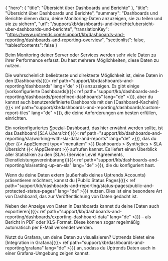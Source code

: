 {
  "hero": {
    "title": "Übersicht über Dashboards und Berichte"
  },
  "title": "Übersicht über Dashboards und Berichte",
  "summary": "Dashboards und Berichte dienen dazu, deine Monitoring-Daten anzuzeigen, sie zu teilen und sie zu sichern",
  "url": "/support/kb/dashboards-und-berichte/ubersicht-uber-dashboards-und-berichte",
  "translationKey": "https://www.uptrends.com/support/kb/dashboards-and-reporting/dashboards-and-reporting-overview",
  "sectionlist": false,
  "tableofcontents": false
}

Beim Monitoring deiner Server oder Services werden sehr viele Daten zu ihrer Performance erfasst. Du hast mehrere Möglichkeiten, diese Daten zu nutzen.

Die wahrscheinlich beliebteste und direkteste Möglichkeit ist, deine Daten in den [Dashboards]({{< ref path="support/kb/dashboards-and-reporting/dashboards" lang="de" >}}) anzuzeigen. Es gibt einige [vorkonfigurierte Dashboards]({{< ref path="support/kb/dashboards-and-reporting/dashboards/predefined-dashboards" lang="de" >}}), aber du kannst auch benutzerdefinierte Dashboards mit den [Dashboard-Kacheln]({{< ref path="support/kb/dashboards-and-reporting/dashboards/custom-report-tiles" lang="de" >}}), die deine Anforderungen am besten erfüllen, einrichten.

Ein vorkonfiguriertes Spezial-Dashboard, das hier erwähnt werden sollte, ist das Dashboard [*SLA Übersicht*]({{< ref path="support/kb/dashboards-and-reporting/sla/working-with-sla-data-and-reports" lang="de" >}}), das du über {{< AppElement type="menuitem" >}} Dashboards > Synthetics > SLA Übersicht {{< /AppElement >}} aufrufen kannst. Es liefert einen Überblick aller Statistiken zu den [SLAs (Service Level Agreements, Dienstleistungsvereinbarung)]({{< ref path="support/kb/dashboards-and-reporting/sla/setting-up-an-sla" lang="de" >}}), die du konfiguriert hast.

Wenn du deine Daten extern (außerhalb deines Uptrends Accounts) präsentieren möchtest, kannst du [Public Status Pages]({{< ref path="support/kb/dashboards-and-reporting/status-pages/public-and-protected-status-pages" lang="de" >}}) nutzen. Dies ist eine besondere Art von Dashboard, das zur Veröffentlichung von Daten gedacht ist.

Neben der Anzeige von Daten in Dashboards kannst du deine [Daten auch exportieren]({{< ref path="support/kb/dashboards-and-reporting/dashboards/exporting-dashboard-data" lang="de" >}}) – als Bericht in PDF oder XLS-Format. Diese können sogar regelmäßig automatisch per E-Mail versendet werden.

Nutzt du Grafana, um deine Daten zu visualisieren? Uptrends bietet eine [Integration in Grafana]({{< ref path="support/kb/dashboards-and-reporting/grafana" lang="de" >}}) an, sodass du Uptrends Daten auch in einer Grafana-Umgebung zeigen kannst.
